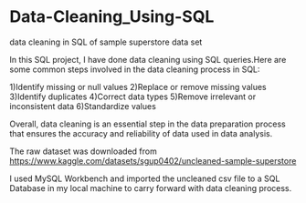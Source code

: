 # Data-Cleaning_Using-SQL
data cleaning in SQL of sample superstore data set

In this SQL project, I have done data cleaning using SQL queries.Here are some common steps involved in the data cleaning process in SQL:

1)Identify missing or null values 
2)Replace or remove missing values 
3)Identify duplicates 
4)Correct data types 
5)Remove irrelevant or inconsistent data
6)Standardize values 

Overall, data cleaning is an essential step in the data preparation process that ensures the accuracy and reliability of data used in data analysis.

The raw dataset was downloaded from https://www.kaggle.com/datasets/sgup0402/uncleaned-sample-superstore

I used MySQL Workbench and imported the uncleaned csv file to a SQL Database in my local machine to carry forward with data cleaning process.
